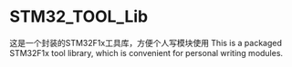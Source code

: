 # STM32_TOOL_Lib
这是一个封装的STM32F1x工具库，方便个人写模块使用
This is a packaged STM32F1x tool library, which is convenient for personal writing modules.
